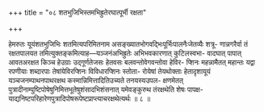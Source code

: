 +++
title = "०८ शतभुजिभिस्तमभिह्रुतेरघात्पूर्भी रक्षता"

+++

हेमरुतः यूयंशतभुजिभिः शतमित्यपरिमितनाम असङ्ख्यातभोगवद्भिःपूर्भिःपालनैःजेतव्यैः शत्रू- णान्नगरैर्वा तं रक्षतपालयत तमित्युक्तङ्कमित्याह—यञ्जनंअभिह्रुतेः अभिभवकारणात् कुटिलस्वभा- वादघात् पापात् आवतअरक्षत किञ्च हेउग्राः उद्गूर्णतेजसः हेतवसः बलवन्तोवेगवन्तोवा हेविर- प्शिनः महन्नामैतत् महान्तः यद्वा रपणीयाः शब्दारपाः तेषांयेविरप्शिनः विविधारप्शिनः स्तोता- रोयेषां तेयथोक्ताः हेतादृशायूयं यञ्चजनम्पाथनपाथरक्षथ कस्मान्निमित्तादितिउच्यते तनयस्यउपल- क्षणमेतत् पुत्रादीनाम्पुष्टिपोषेषुनिमित्तभूतेषुशंसादभिशंसनात् यमेवङ्कुरुथ तंरक्षथेति शेषः पापक्ष- याद्यनिष्टपरिहारेणपुत्रादिपोषरूपेष्टप्राप्त्याचरक्षथेत्यर्थः ॥ ८ ॥